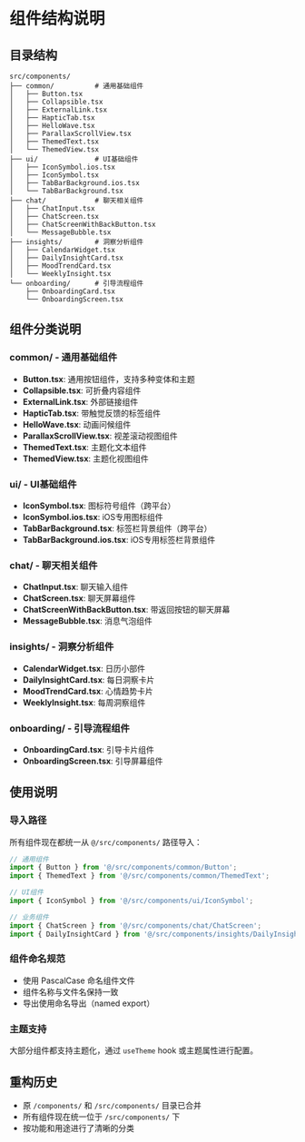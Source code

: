 # 组件结构说明

## 目录结构

```
src/components/
├── common/          # 通用基础组件
│   ├── Button.tsx
│   ├── Collapsible.tsx
│   ├── ExternalLink.tsx
│   ├── HapticTab.tsx
│   ├── HelloWave.tsx
│   ├── ParallaxScrollView.tsx
│   ├── ThemedText.tsx
│   └── ThemedView.tsx
├── ui/              # UI基础组件
│   ├── IconSymbol.ios.tsx
│   ├── IconSymbol.tsx
│   ├── TabBarBackground.ios.tsx
│   └── TabBarBackground.tsx
├── chat/            # 聊天相关组件
│   ├── ChatInput.tsx
│   ├── ChatScreen.tsx
│   ├── ChatScreenWithBackButton.tsx
│   └── MessageBubble.tsx
├── insights/        # 洞察分析组件
│   ├── CalendarWidget.tsx
│   ├── DailyInsightCard.tsx
│   ├── MoodTrendCard.tsx
│   └── WeeklyInsight.tsx
└── onboarding/      # 引导流程组件
    ├── OnboardingCard.tsx
    └── OnboardingScreen.tsx
```

## 组件分类说明

### common/ - 通用基础组件
- **Button.tsx**: 通用按钮组件，支持多种变体和主题
- **Collapsible.tsx**: 可折叠内容组件
- **ExternalLink.tsx**: 外部链接组件
- **HapticTab.tsx**: 带触觉反馈的标签组件
- **HelloWave.tsx**: 动画问候组件
- **ParallaxScrollView.tsx**: 视差滚动视图组件
- **ThemedText.tsx**: 主题化文本组件
- **ThemedView.tsx**: 主题化视图组件

### ui/ - UI基础组件
- **IconSymbol.tsx**: 图标符号组件（跨平台）
- **IconSymbol.ios.tsx**: iOS专用图标组件
- **TabBarBackground.tsx**: 标签栏背景组件（跨平台）
- **TabBarBackground.ios.tsx**: iOS专用标签栏背景组件

### chat/ - 聊天相关组件
- **ChatInput.tsx**: 聊天输入组件
- **ChatScreen.tsx**: 聊天屏幕组件
- **ChatScreenWithBackButton.tsx**: 带返回按钮的聊天屏幕
- **MessageBubble.tsx**: 消息气泡组件

### insights/ - 洞察分析组件
- **CalendarWidget.tsx**: 日历小部件
- **DailyInsightCard.tsx**: 每日洞察卡片
- **MoodTrendCard.tsx**: 心情趋势卡片
- **WeeklyInsight.tsx**: 每周洞察组件

### onboarding/ - 引导流程组件
- **OnboardingCard.tsx**: 引导卡片组件
- **OnboardingScreen.tsx**: 引导屏幕组件

## 使用说明

### 导入路径
所有组件现在都统一从 `@/src/components/` 路径导入：

```typescript
// 通用组件
import { Button } from '@/src/components/common/Button';
import { ThemedText } from '@/src/components/common/ThemedText';

// UI组件
import { IconSymbol } from '@/src/components/ui/IconSymbol';

// 业务组件
import { ChatScreen } from '@/src/components/chat/ChatScreen';
import { DailyInsightCard } from '@/src/components/insights/DailyInsightCard';
```

### 组件命名规范
- 使用 PascalCase 命名组件文件
- 组件名称与文件名保持一致
- 导出使用命名导出（named export）

### 主题支持
大部分组件都支持主题化，通过 `useTheme` hook 或主题属性进行配置。

## 重构历史
- 原 `/components/` 和 `/src/components/` 目录已合并
- 所有组件现在统一位于 `/src/components/` 下
- 按功能和用途进行了清晰的分类
